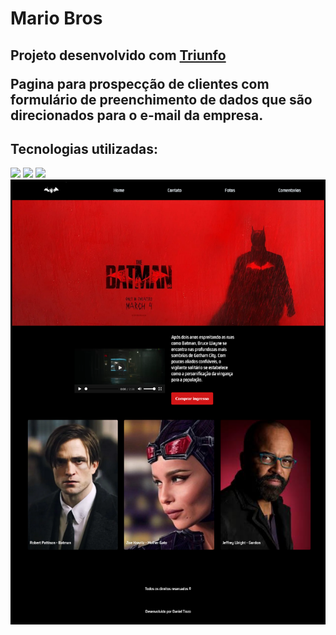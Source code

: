 <h1>Mario Bros</h1>
<h2>Projeto desenvolvido com <a href="https://www.instagram.com/triunfoedu/">Triunfo</a>
<p>Pagina para prospecção de clientes com formulário de preenchimento de dados que são direcionados para o e-mail da empresa.</p>
<h2>Tecnologias utilizadas:</h2>
<img src="https://img.shields.io/badge/HTML5-E34F26?style=for-the-badge&logo=html5&logoColor=white"/>
<img src="https://img.shields.io/badge/CSS-239120?&style=for-the-badge&logo=css3&logoColor=white"/>
<img src="https://img.shields.io/badge/JavaScript-F7DF1E?style=for-the-badge&logo=javascript&logoColor=black"/>
<img src="https://github.com/DanielTiozo/batman/blob/main/midia/print-BatmanFilme.png"/>
